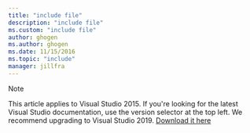 ```yaml
---
title: "include file"
description: "include file"
ms.custom: "include file"
author: ghogen
ms.author: ghogen
ms.date: 11/15/2016
ms.topic: "include"
manager: jillfra
---
```

> [!Note]
> This article applies to Visual Studio 2015. If you're looking for the latest Visual Studio documentation, use the version selector at the top left. We recommend upgrading to Visual Studio 2019. [Download it here](https://visualstudio.microsoft.com/downloads/?utm_medium=microsoft&utm_source=docs.microsoft.com&utm_campaign=inline+link&utm_content=download+vs2019+rc)